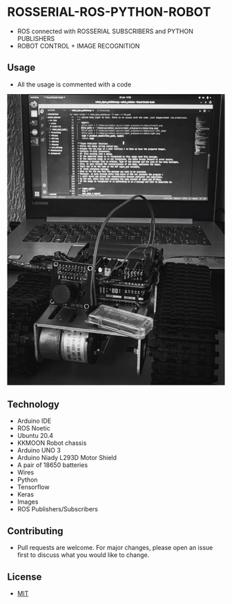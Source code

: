 # ROSSERIAL-ROS-PYTHON-ROBOT
 * ROS connected with ROSSERIAL SUBSCRIBERS and PYTHON PUBLISHERS
 * ROBOT CONTROL + IMAGE RECOGNITION

## Usage
* All the usage is commented with a code


![](Images/Robot.jpg)

## Technology
 * Arduino IDE
 * ROS Noetic
 * Ubuntu 20.4
 * KKMOON Robot chassis
 * Arduino UNO 3
 * Arduino Niady L293D Motor Shield
 * A pair of 18650 batteries
 * Wires
 * Python
 * Tensorflow
 * Keras
 * Images
 * ROS Publishers/Subscribers

## Contributing
* Pull requests are welcome. For major changes, please open an issue first to discuss what you would like to change.

## License
* [MIT](https://github.com/SMXaS/ROSSERIAL-ROBOT/blob/main/LICENSE)
